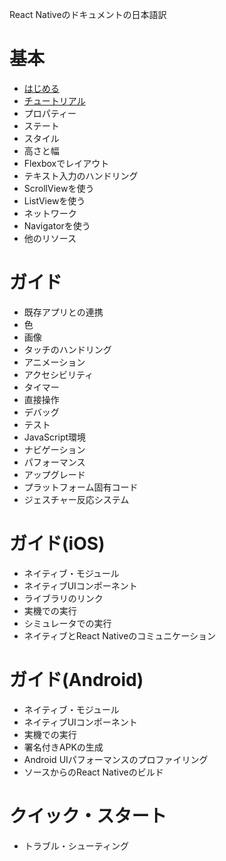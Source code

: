 React Nativeのドキュメントの日本語訳

# 基本
- [はじめる](docs/the_basics/getting-started.md)
- [チュートリアル](docs/the_basics/tutorial.md)
- プロパティー
- ステート
- スタイル
- 高さと幅
- Flexboxでレイアウト
- テキスト入力のハンドリング
- ScrollViewを使う
- ListViewを使う
- ネットワーク
- Navigatorを使う
- 他のリソース

# ガイド
- 既存アプリとの連携
- 色
- 画像
- タッチのハンドリング
- アニメーション
- アクセシビリティ
- タイマー
- 直接操作
- デバッグ
- テスト
- JavaScript環境
- ナビゲーション
- パフォーマンス
- アップグレード
- プラットフォーム固有コード
- ジェスチャー反応システム

# ガイド(iOS)
- ネイティブ・モジュール
- ネイティブUIコンポーネント
- ライブラリのリンク
- 実機での実行
- シミュレータでの実行
- ネイティブとReact Nativeのコミュニケーション

# ガイド(Android)
- ネイティブ・モジュール
- ネイティブUIコンポーネント
- 実機での実行
- 署名付きAPKの生成
- Android UIパフォーマンスのプロファイリング
- ソースからのReact Nativeのビルド

# クイック・スタート
- トラブル・シューティング
